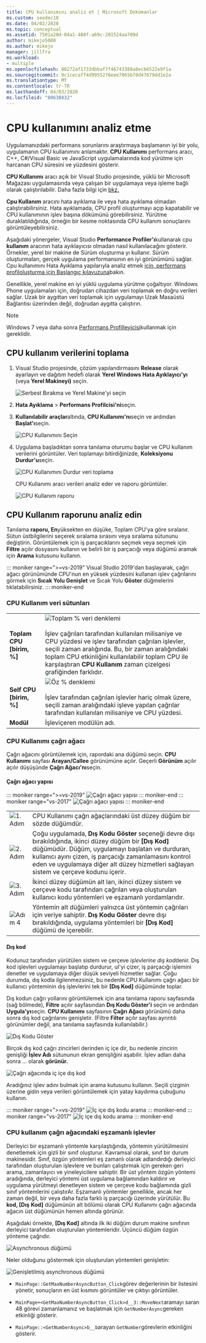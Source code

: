 ```yaml
---
title: CPU kullanımını analiz et | Microsoft Dokümanlar
ms.custom: seodec18
ms.date: 04/02/2020
ms.topic: conceptual
ms.assetid: 7501a20d-04a1-480f-a69c-201524aa709d
author: mikejo5000
ms.author: mikejo
manager: jillfra
ms.workload:
- multiple
ms.openlocfilehash: 88272af1733dbbaf7f46743388a8ecb6522e9f1a
ms.sourcegitcommit: 9c1cecaff4d9955276eee7865b78d47679dd1e2a
ms.translationtype: MT
ms.contentlocale: tr-TR
ms.lasthandoff: 04/03/2020
ms.locfileid: "80638832"
---
```

# <a name="analyze-cpu-usage"></a>CPU kullanımını analiz etme

Uygulamanızdaki performans sorunlarını araştırmaya başlamanın iyi bir yolu, uygulamanın CPU kullanımını anlamaktır. **CPU Kullanımı** performans aracı, C++, C#/Visual Basic ve JavaScript uygulamalarında kod yürütme için harcanan CPU süresini ve yüzdesini gösterir.

**CPU Kullanımı** aracı açık bir Visual Studio projesinde, yüklü bir Microsoft Mağazası uygulamasında veya çalışan bir uygulamaya veya işleme bağlı olarak çalıştırılabilir. Daha fazla bilgi için [bkz.](../profiling/running-profiling-tools-with-or-without-the-debugger.md)

**Cpu Kullanım** aracını hata ayıklama ile veya hata ayıklama olmadan çalıştırabilirsiniz. Hata ayıklamada, CPU profil oluşturmayı açıp kapatabilir ve CPU kullanımının işlev başına dökümünü görebilirsiniz. Yürütme duraklatıldığında, örneğin bir kesme noktasında CPU kullanım sonuçlarını görüntüleyebilirsiniz.

Aşağıdaki yönergeler, Visual Studio **Performance Profiler'ı**kullanarak cpu **kullanım** aracının hata ayıklayıcısı olmadan nasıl kullanılacağını gösterir. Örnekler, yerel bir makine de Sürüm oluşturma yı kullanır. Sürüm oluşturmaları, gerçek uygulama performansının en iyi görünümünü sağlar. Cpu kullanımını Hata Ayıklama yapılarıyla analiz etmek [için, performans profiloluşturma için Başlangıç kılavuzuna](../profiling/beginners-guide-to-performance-profiling.md)bakın.

Genellikle, yerel makine en iyi yüklü uygulama yürütme çoğaltıyor. Windows Phone uygulamaları için, doğrudan cihazdan veri toplamak en doğru verileri sağlar. Uzak bir aygıttan veri toplamak için uygulamayı Uzak Masaüstü Bağlantısı üzerinden değil, doğrudan aygıtta çalıştırın.

>[!NOTE]
>Windows 7 veya daha sonra [Performans Profilleyicisi](../profiling/profiling-feature-tour.md)kullanmak için gereklidir.

## <a name="collect-cpu-usage-data"></a>CPU kullanım verilerini toplama

1. Visual Studio projesinde, çözüm yapılandırmasını **Release** olarak ayarlayın ve dağıtım hedefi olarak **Yerel Windows Hata Ayıklayıcı'yı** (veya **Yerel Makineyi)** seçin.

    ![Serbest Bırakma ve Yerel Makine'yi seçin](../profiling/media/cpuuse_selectreleaselocalmachine.png "Serbest Bırakma ve Yerel Makine'yi seçin")

1. **Hata Ayıklama** > **Performans Profilcisi'ni**seçin.

1. **Kullanılabilir araçlar**altında, **CPU Kullanımı'nı**seçin ve ardından **Başlat'ı**seçin.

    ![CPU Kullanımını Seçin](../profiling/media/cpuuse_lib_choosecpuusage.png "CPU Kullanımını Seçin")

4. Uygulama başladıktan sonra tanılama oturumu başlar ve CPU kullanım verilerini görüntüler. Veri toplamayı bitirdiğinizde, **Koleksiyonu Durdur'u**seçin.

   ![CPU Kullanımını Durdur veri toplama](../profiling/media/cpu_use_wt_stopcollection.png "CPU Kullanımını Durdur veri toplama")

   CPU Kullanımı aracı verileri analiz eder ve raporu görüntüler.

   ![CPU Kullanım raporu](../profiling/media/cpu_use_wt_report.png "CPU Kullanım raporu")

## <a name="analyze-the-cpu-usage-report"></a>CPU Kullanım raporunu analiz edin

Tanılama **raporu, En**yüksekten en düşüke, Toplam CPU'ya göre sıralanır. Sütun üstbilgilerini seçerek sıralama sırasını veya sıralama sütununu değiştirin. Görüntülemek için iş parçacıklarını seçmek veya seçmek için **Filtre** açılır dosyasını kullanın ve belirli bir iş parçacığı veya düğümü aramak için **Arama** kutusunu kullanın.

::: moniker range=">=vs-2019"
Visual Studio 2019'dan başlayarak, çağrı ağacı görünümünde CPU'nun en yüksek yüzdesini kullanan işlev çağrılarını görmek için **Sıcak Yolu Genişlet** ve Sıcak Yolu **Göster** düğmelerini tıklatabilirsiniz.
::: moniker-end

### <a name="cpu-usage-data-columns"></a><a name="BKMK_Call_tree_data_columns"></a>CPU Kullanım veri sütunları

|||
|-|-|
|**Toplam CPU [birim, %]**|![Toplam % veri denklemi](../profiling/media/cpu_use_wt_totalpercentequation.png "CPU_USE_WT_TotalPercentEquation")<br /><br /> İşlev çağrıları tarafından kullanılan milisaniye ve CPU yüzdesi ve işlev tarafından çağrılan işlevler, seçili zaman aralığında. Bu, bir zaman aralığındaki toplam CPU etkinliğini kullanılabilir toplam CPU ile karşılaştıran **CPU Kullanım** zaman çizelgesi grafiğinden farklıdır.|
|**Self CPU [birim, %]**|![Öz % denklemi](../profiling/media/cpu_use_wt_selflpercentequation.png "CPU_USE_WT_SelflPercentEquation")<br /><br /> İşlev tarafından çağrılan işlevler hariç olmak üzere, seçili zaman aralığındaki işleve yapılan çağrılar tarafından kullanılan milisaniye ve CPU yüzdesi.|
|**Modül**|İşleviçeren modülün adı.

### <a name="the-cpu-usage-call-tree"></a><a name="BKMK_The_CPU_Usage_call_tree"></a>CPU Kullanımı çağrı ağacı

Çağrı ağacını görüntülemek için, rapordaki ana düğümü seçin. **CPU Kullanımı** sayfası **Arayan/Callee** görünümüne açılır. Geçerli **Görünüm** açılır açılır düşüşünde **Çağrı Ağacı'nı**seçin.

#### <a name="call-tree-structure"></a><a name="BKMK_Call_tree_structure"></a>Çağrı ağacı yapısı

::: moniker range=">=vs-2019"
![Çağrı ağacı yapısı](../profiling/media/vs-2019/cpu-use-wt-getmaxnumbercalltree-annotated.png "Çağrı ağacı yapısı")
::: moniker-end
::: moniker range="vs-2017"
![Çağrı ağacı yapısı](../profiling/media/cpu_use_wt_getmaxnumbercalltree_annotated.png "Çağrı ağacı yapısı")
::: moniker-end

|||
|-|-|
|![1. Adım](../profiling/media/procguid_1.png "ProcGuid_1")|CPU Kullanımı çağrı ağaçlarındaki üst düzey düğüm bir sözde düğümdür.|
|![2. Adım](../profiling/media/procguid_2.png "ProcGuid_2")|Çoğu uygulamada, **Dış Kodu Göster** seçeneği devre dışı bırakıldığında, ikinci düzey düğüm bir **[Dış Kod]** düğümüdür. Düğüm, uygulamayı başlatan ve durduran, kullanıcı ayını çizen, iş parçacığı zamanlamasını kontrol eden ve uygulamaya diğer alt düzey hizmetleri sağlayan sistem ve çerçeve kodunu içerir.|
|![3. Adım](../profiling/media/procguid_3.png "ProcGuid_3")|İkinci düzey düğümün alt ları, ikinci düzey sistem ve çerçeve kodu tarafından çağrılan veya oluşturulan kullanıcı kodu yöntemleri ve eşzamanlı yordamlarıdır.|
|![Adım 4](../profiling/media/procguid_4.png "ProcGuid_4")|Yöntemin alt düğümleri yalnızca üst yöntemin çağrıları için veriye sahiptir. **Dış Kodu Göster** devre dışı bırakıldığında, uygulama yöntemleri bir **[Dış Kod]** düğümü de içerebilir.|

#### <a name="external-code"></a><a name="BKMK_External_Code"></a>Dış kod

Kodunuz tarafından yürütülen sistem ve çerçeve *işlevlerine dış kod*denir. Dış kod işlevleri uygulamayı başlatıp durdurur, uI'yi çizer, iş parçacığı işlemini denetler ve uygulamaya diğer düşük seviyeli hizmetler sağlar. Çoğu durumda, dış kodla ilgilenmezsiniz, bu nedenle CPU Kullanımı çağrı ağacı bir kullanıcı yönteminin dış işlevlerini tek bir **[Dış Kod]** düğümünde toplar.

Dış kodun çağrı yollarını görüntülemek için ana tanılama raporu sayfasında (sağ bölmede), **Filtre** açılır sayfasından **Dış Kodu Göster'i** seçin ve ardından **Uygula'yı**seçin. **CPU Kullanımı** sayfasının **Çağrı Ağacı** görünümü daha sonra dış kod çağrılarını genişletir. (Filtre **Filter** açılır sayfası ayrıntılı görünümler değil, ana tanılama sayfasında kullanılabilir.)

![Dış Kodu Göster](../profiling/media/cpu_use_wt_filterview.png "Dış Kodu Göster")

Birçok dış kod çağrı zincirleri derinden iç içe dir, bu nedenle zincirin genişliği **İşlev Adı** sütununun ekran genişliğini aşabilir. İşlev adları daha sonra ... olarak **görünür.**

![Çağrı ağacında iç içe dış kod](../profiling/media/cpu_use_wt_showexternalcodetoowide.png "Çağrı ağacında iç içe dış kod")

Aradığınız işlev adını bulmak için arama kutusunu kullanın. Seçili çizginin üzerine gidin veya verileri görüntülemek için yatay kaydırma çubuğunu kullanın.

::: moniker range=">=vs-2019"
![İç içe dış kodu arama](../profiling/media/vs-2019/cpu-use-wt-showexternalcodetoowide-found.png "İç içe dış kodu arama")
::: moniker-end
::: moniker range="vs-2017"
![İç içe dış kodu arama](../profiling/media/cpu_use_wt_showexternalcodetoowide_found.png "İç içe dış kodu arama")
::: moniker-end

### <a name="asynchronous-functions-in-the-cpu-usage-call-tree"></a><a name="BKMK_Asynchronous_functions_in_the_CPU_Usage_call_tree"></a>CPU kullanım çağrı ağacındaki eşzamanlı işlevler

 Derleyici bir eşzamanlı yöntemle karşılaştığında, yöntemin yürütülmesini denetlemek için gizli bir sınıf oluşturur. Kavramsal olarak, sınıf bir durum makinesidir. Sınıf, özgün yöntemleri eş zamanlı olarak adlandırdığı derleyici tarafından oluşturulan işlevlere ve bunları çalıştırmak için gereken geri arama, zamanlayıcı ve yineleyicilere sahiptir. Bir üst yöntem özgün yöntemi aradığında, derleyici yöntemi üst uygulama bağlamından kaldırır ve uygulama yürütmeyi denetleyen sistem ve çerçeve kodu bağlamında gizli sınıf yöntemlerini çalıştırAr. Eşzamanlı yöntemler genellikle, ancak her zaman değil, bir veya daha fazla farklı iş parçacığı üzerinde yürütülür. Bu **kod, [Dış** **Kod]** düğümünün alt bölümü olarak CPU Kullanımı çağrı ağacında ağacın üst düğümünün hemen altında görünür.

Aşağıdaki örnekte, **[Dış Kod]** altında ilk iki düğüm durum makine sınıfının derleyici tarafından oluşturulan yöntemleridir. Üçüncü düğüm özgün yönteme çağrıdır.

![Asynchronous düğümü](media/cpu_use_wt_getmaxnumberasync_selected.png "Asynchronous düğümü")

Neler olduğunu göstermek için oluşturulan yöntemleri genişletin:

![Genişletilmiş asynchronous düğümü](media/cpu_use_wt_getmaxnumberasync_expandedcalltree.png "Genişletilmiş asynchronous düğümü")

- `MainPage::GetMaxNumberAsyncButton_Click`görev değerlerinin bir listesini yönetir, sonuçların en üst kısmını görüntüler ve çıktıyı görüntüler.

- `MainPage+<GetMaxNumberAsyncButton_Click>d__3::MoveNext`aramayı saran 48 görevi zamanlamanız ve başlatmak için `GetNumberAsync`gereken etkinliği gösterir.

- `MainPage::<GetNumberAsync>b__b`arayan `GetNumber`görevlerin etkinliğini gösterir.

